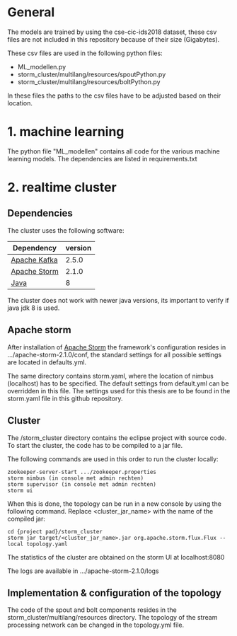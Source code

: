 # General

The models are trained by using the cse-cic-ids2018 dataset, these csv files are not included in this repository because of their size (Gigabytes).

These csv files are used in the following python files:

* ML_modellen.py 
* storm_cluster/multilang/resources/spoutPython.py
* storm_cluster/multilang/resources/boltPython.py

In these files the paths to the csv files have to be adjusted based on their location.


# 1. machine learning

The python file "ML_modellen" contains all code for the various machine learning models. The dependencies are listed in requirements.txt

# 2. realtime cluster

## Dependencies

The cluster uses the following software:

| Dependency | version  |   
| ------- | --- |
| [Apache Kafka](https://kafka.apache.org/downloads) | 2.5.0 |
| [Apache Storm](https://storm.apache.org/2019/10/31/storm210-released.html) | 2.1.0 |
| [Java](https://www.oracle.com/java/technologies/javase/javase-jdk8-downloads.html)  | 8 |

The cluster does not work with newer java versions, its important to verify if java jdk 8 is used.

## Apache storm 

After installation of [Apache Storm](https://storm.apache.org/2019/10/31/storm210-released.html) the framework's configuration resides in .../apache-storm-2.1.0/conf, the standard settings for all possible settings are located in defaults.yml. 

The same directory contains storm.yaml, where the location of nimbus (localhost) has to be specified. The default settings from default.yml can be overridden in this file. The settings used for this thesis are to be found in the storm.yaml file in this github repository. 


## Cluster

The /storm_cluster directory contains the eclipse project with source code. To start the cluster, the code has to be compiled to a jar file. 

The following commands are used in this order to run the cluster locally:
```
zookeeper-server-start .../zookeeper.properties
storm nimbus (in console met admin rechten)
storm supervisor (in console met admin rechten)
storm ui
```

When this is done, the topology can be run in a new console by using the following command. Replace <cluster_jar_name> with the name of the compiled jar:

```
cd {project pad}/storm_cluster 
storm jar target/<cluster_jar_name>.jar org.apache.storm.flux.Flux --local topology.yaml
```

The statistics of the cluster are obtained on the storm UI at localhost:8080

The logs are available in .../apache-storm-2.1.0/logs

## Implementation & configuration of the topology

The code of the spout and bolt components resides in the storm_cluster/multilang/resources directory. 
The topology of the stream processing network can be changed in the topology.yml file. 




